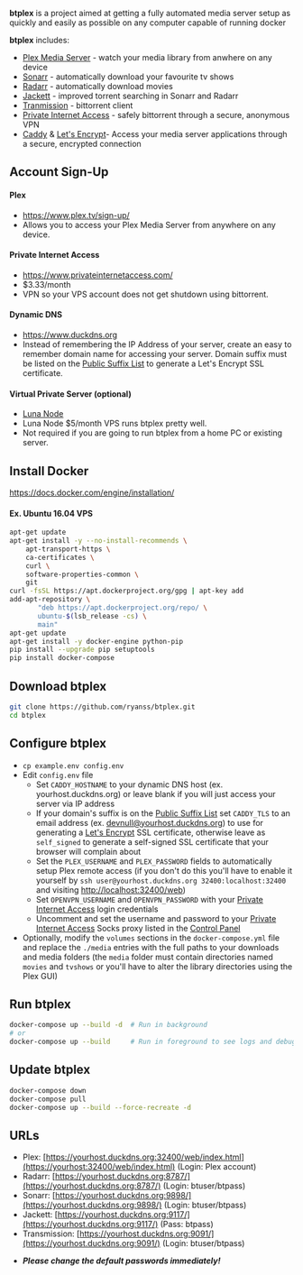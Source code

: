 **btplex** is a project aimed at getting a fully automated media server setup as quickly
and easily as possible on any computer capable of running docker


**btplex** includes:
* [Plex Media Server](https://www.plex.tv) - watch your media library from
  anwhere on any device
* [Sonarr](https://sonarr.tv) - automatically download your favourite tv shows
* [Radarr](https://radarr.video) - automatically download movies
* [Jackett](https://github.com/Jackett/Jackett) - improved torrent searching in
  Sonarr and Radarr
* [Tranmission](https://transmissionbt.com) - bittorrent client
* [Private Internet Access](https://www.privateinternetaccess.com/) - safely
  bittorrent through a secure, anonymous VPN
* [Caddy](https://caddyserver.com) & [Let's Encrypt](https://letsencrypt.org)- Access
  your media server applications through a secure, encrypted connection


## Account Sign-Up

#### Plex
* https://www.plex.tv/sign-up/
* Allows you to access your Plex Media Server from anywhere on any device.

#### Private Internet Access
* https://www.privateinternetaccess.com/
* $3.33/month
* VPN so your VPS account does not get shutdown using bittorrent.

#### Dynamic DNS
* https://www.duckdns.org
* Instead of remembering the IP Address of your server, create an easy to
  remember domain name for accessing your server. Domain suffix must be listed on
  the [Public Suffix List](https://publicsuffix.org/list/public_suffix_list.dat)
  to generate a Let's Encrypt SSL certificate.

#### Virtual Private Server (optional)
* [Luna Node](https://dynamic.lunanode.com/info?r=6310)
* Luna Node $5/month VPS runs btplex pretty well.
* Not required if you are going to run btplex from a home PC or existing server.


## Install Docker
https://docs.docker.com/engine/installation/


#### Ex. Ubuntu 16.04 VPS
```bash
apt-get update
apt-get install -y --no-install-recommends \
    apt-transport-https \
    ca-certificates \
    curl \
    software-properties-common \
    git
curl -fsSL https://apt.dockerproject.org/gpg | apt-key add
add-apt-repository \
       "deb https://apt.dockerproject.org/repo/ \
       ubuntu-$(lsb_release -cs) \
       main"
apt-get update
apt-get install -y docker-engine python-pip
pip install --upgrade pip setuptools
pip install docker-compose
```


## Download btplex
```bash
git clone https://github.com/ryanss/btplex.git
cd btplex
```

 
## Configure btplex
* `cp example.env config.env`
* Edit `config.env` file
  * Set `CADDY_HOSTNAME` to your dynamic DNS host (ex. yourhost.duckdns.org) or
    leave blank if you will just access your server via IP address
  * If your domain's suffix is on the
    [Public Suffix List](https://publicsuffix.org/list/public_suffix_list.dat)
    set `CADDY_TLS` to an email address (ex. devnull@yourhost.duckdns.org) to
    use for generating a [Let's Encrypt](https://letsencrypt.org) SSL
    certificate, otherwise leave as `self_signed` to generate a self-signed SSL
    certificate that your browser will complain about
  * Set the `PLEX_USERNAME` and `PLEX_PASSWORD` fields to automatically setup
    Plex remote access (if you don't do this you'll have to enable it yourself by
    `ssh user@yourhost.duckdns.org 32400:localhost:32400` and visiting
    [http://localhost:32400/web](http://localhost:32400/web))
  * Set `OPENVPN_USERNAME` and `OPENVPN_PASSWORD` with your
    [Private Internet Access](https://www.privateinternetaccess.com/) login credentials
  * Uncomment and set the username and password to your
    [Private Internet Access](https://www.privateinternetaccess.com/) Socks proxy listed in the
    [Control Panel](https://www.privateinternetaccess.com/pages/client-control-panel)
* Optionally, modify the `volumes` sections in the `docker-compose.yml` file and replace
  the `./media` entries with the full paths to your downloads and media folders
  (the `media` folder must contain directories named `movies` and `tvshows` or
  you'll have to alter the library directories using the Plex GUI)


## Run btplex
```bash
docker-compose up --build -d  # Run in background
# or
docker-compose up --build     # Run in foreground to see logs and debug issues
```


## Update btplex
```bash
docker-compose down
docker-compose pull
docker-compose up --build --force-recreate -d
```


## URLs

- Plex: [https://yourhost.duckdns.org:32400/web/index.html](https://yourhost:32400/web/index.html) (Login: Plex account)
- Radarr: [https://yourhost.duckdns.org:8787/](https://yourhost.duckdns.org:8787/) (Login: btuser/btpass)
- Sonarr: [https://yourhost.duckdns.org:9898/](https://yourhost.duckdns.org:9898/) (Login: btuser/btpass)
- Jackett: [https://yourhost.duckdns.org:9117/](https://yourhost.duckdns.org:9117/) (Pass: btpass)
- Transmission: [https://yourhost.duckdns.org:9091/](https://yourhost.duckdns.org:9091/) (Login: btuser/btpass)
* **_Please change the default passwords immediately!_**
